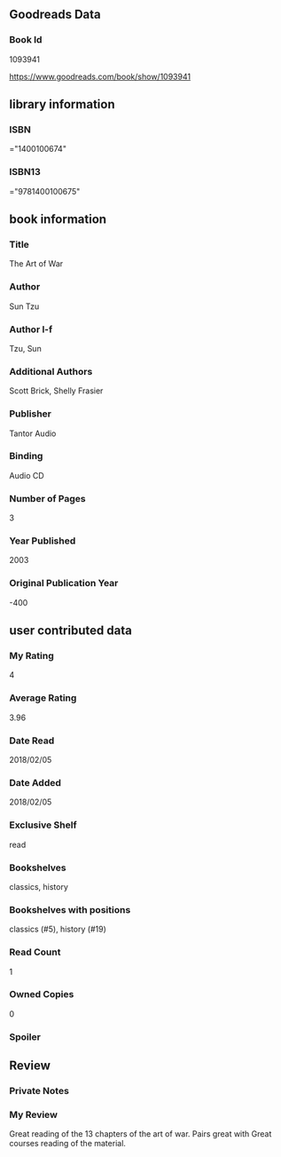 <!-- This template shows how to bulk convert all columns of data into one markdown file -->
<!-- caveat: KeyError if there's a mismatch. Empty values output nothing -->

## Goodreads Data

### Book Id 

1093941

https://www.goodreads.com/book/show/1093941

## library information

### ISBN 
="1400100674"

### ISBN13 
="9781400100675"

## book information

### Title
The Art of War

### Author 
Sun Tzu

### Author l-f 
Tzu, Sun

### Additional Authors
Scott Brick, Shelly Frasier

### Publisher 
Tantor Audio

### Binding
Audio CD

### Number of Pages
3

### Year Published
2003

### Original Publication Year 
-400

## user contributed data

### My Rating
4

### Average Rating
3.96

### Date Read
2018/02/05

### Date Added
2018/02/05

### Exclusive Shelf
read

### Bookshelves
classics, history

### Bookshelves with positions
classics (#5), history (#19)

### Read Count
1

### Owned Copies
0

### Spoiler 


## Review

### Private Notes


### My Review
Great reading of the 13 chapters of the art of war. Pairs great with Great courses reading of the material.